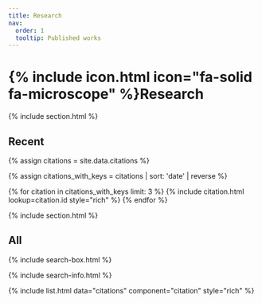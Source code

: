 ```yaml
---
title: Research
nav:
  order: 1
  tooltip: Published works
---
```


# {% include icon.html icon="fa-solid fa-microscope" %}Research

{% include section.html %}

## Recent


{% assign citations = site.data.citations %}

{% assign citations_with_keys = citations | sort: 'date' | reverse %}

{% for citation in citations_with_keys limit: 3 %}
  {% include citation.html lookup=citation.id style="rich" %}
{% endfor %}


{% include section.html %}

## All

{% include search-box.html %}

{% include search-info.html %}

{% include list.html data="citations" component="citation" style="rich" %}